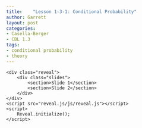 ```yaml
---
title:    "Lesson 1-3-1: Conditional Probability"
author: Garrett
layout: post
categories:
- Casella-Berger
- CBL 1.3
tags:
- conditional probability
- theory
---
```


    <div class="reveal">
        <div class="slides">
            <section>Slide 1</section>
            <section>Slide 2</section>
        </div>
    </div>
    <script src="reveal.js/js/reveal.js"></script>
    <script>
        Reveal.initialize();
    </script>